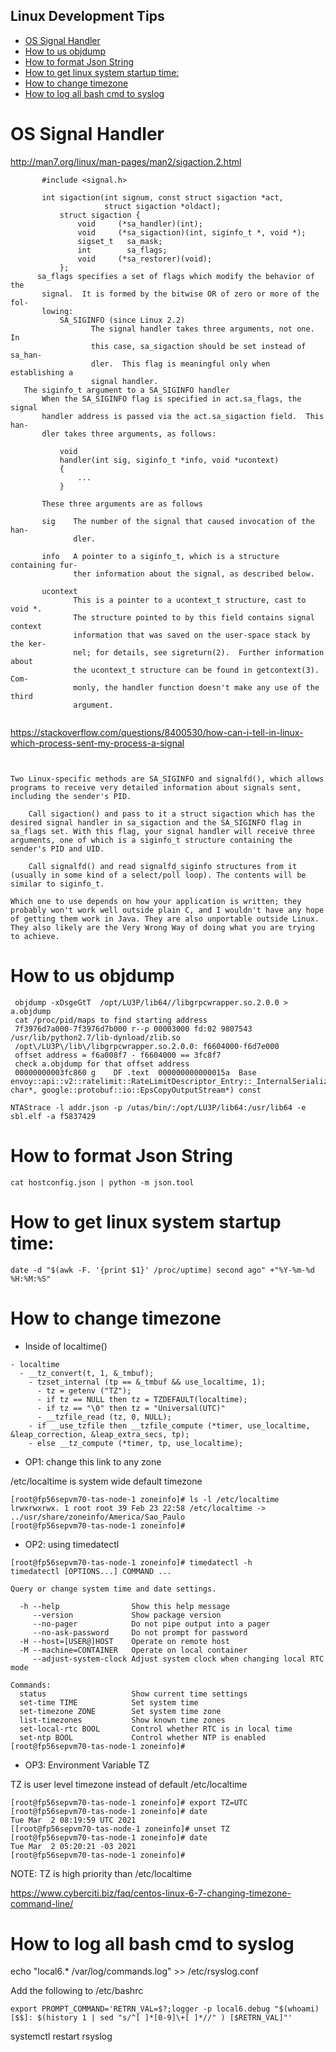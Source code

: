 Linux Development Tips 
---

- [OS Signal Handler](#os-signal-handler)
- [How to us objdump](#how-to-us-objdump)
- [How to format Json String](#how-to-format-json-string)
- [How to get linux system startup time:](#how-to-get-linux-system-startup-time)
- [How to change timezone](#how-to-change-timezone)
- [How to log all bash cmd to syslog](#how-to-log-all-bash-cmd-to-syslog)

# OS Signal Handler
http://man7.org/linux/man-pages/man2/sigaction.2.html

```
       #include <signal.h>

       int sigaction(int signum, const struct sigaction *act,
                     struct sigaction *oldact);
           struct sigaction {
               void     (*sa_handler)(int);
               void     (*sa_sigaction)(int, siginfo_t *, void *);
               sigset_t   sa_mask;
               int        sa_flags;
               void     (*sa_restorer)(void);
           };     
      sa_flags specifies a set of flags which modify the behavior of the
       signal.  It is formed by the bitwise OR of zero or more of the fol‐
       lowing: 
           SA_SIGINFO (since Linux 2.2)
                  The signal handler takes three arguments, not one.  In
                  this case, sa_sigaction should be set instead of sa_han‐
                  dler.  This flag is meaningful only when establishing a
                  signal handler.       
   The siginfo_t argument to a SA_SIGINFO handler
       When the SA_SIGINFO flag is specified in act.sa_flags, the signal
       handler address is passed via the act.sa_sigaction field.  This han‐
       dler takes three arguments, as follows:

           void
           handler(int sig, siginfo_t *info, void *ucontext)
           {
               ...
           }

       These three arguments are as follows

       sig    The number of the signal that caused invocation of the han‐
              dler.

       info   A pointer to a siginfo_t, which is a structure containing fur‐
              ther information about the signal, as described below.

       ucontext
              This is a pointer to a ucontext_t structure, cast to void *.
              The structure pointed to by this field contains signal context
              information that was saved on the user-space stack by the ker‐
              nel; for details, see sigreturn(2).  Further information about
              the ucontext_t structure can be found in getcontext(3).  Com‐
              monly, the handler function doesn't make any use of the third
              argument.   
              
```
https://stackoverflow.com/questions/8400530/how-can-i-tell-in-linux-which-process-sent-my-process-a-signal
```


Two Linux-specific methods are SA_SIGINFO and signalfd(), which allows programs to receive very detailed information about signals sent, including the sender's PID.

    Call sigaction() and pass to it a struct sigaction which has the desired signal handler in sa_sigaction and the SA_SIGINFO flag in sa_flags set. With this flag, your signal handler will receive three arguments, one of which is a siginfo_t structure containing the sender's PID and UID.

    Call signalfd() and read signalfd_siginfo structures from it (usually in some kind of a select/poll loop). The contents will be similar to siginfo_t.

Which one to use depends on how your application is written; they probably won't work well outside plain C, and I wouldn't have any hope of getting them work in Java. They are also unportable outside Linux. They also likely are the Very Wrong Way of doing what you are trying to achieve.

```
# How to us objdump
```
 objdump -xDsgeGtT  /opt/LU3P/lib64//libgrpcwrapper.so.2.0.0 > a.objdump
 cat /proc/pid/maps to find starting address
 7f3976d7a000-7f3976d7b000 r--p 00003000 fd:02 9807543                    /usr/lib/python2.7/lib-dynload/zlib.so
 /opt\/LU3P\/lib\/libgrpcwrapper.so.2.0.0: f6604000-f6d7e000
 offset address = f6a008f7 - f6604000 == 3fc8f7
 check a.objdump for that offset address
 00000000003fc860 g    DF .text  000000000000015a  Base        envoy::api::v2::ratelimit::RateLimitDescriptor_Entry::_InternalSerialize(unsigned char*, google::protobuf::io::EpsCopyOutputStream*) const

NTAStrace -l addr.json -p /utas/bin/:/opt/LU3P/lib64:/usr/lib64 -e sbl.elf -a f5837429

```

# How to format Json String
```
cat hostconfig.json | python -m json.tool
```

# How to get linux system startup time:
```
date -d "$(awk -F. '{print $1}' /proc/uptime) second ago" +"%Y-%m-%d %H:%M:%S"
```

# How to change timezone

* Inside of localtime()
```
- localtime
  - __tz_convert(t, 1, &_tmbuf);
    - tzset_internal (tp == &_tmbuf && use_localtime, 1);
      - tz = getenv ("TZ");
      - if tz == NULL then tz = TZDEFAULT(localtime);
      - if tz == "\0" then tz = "Universal(UTC)"
      - __tzfile_read (tz, 0, NULL);
    - if __use_tzfile then __tzfile_compute (*timer, use_localtime, &leap_correction, &leap_extra_secs, tp);
    - else __tz_compute (*timer, tp, use_localtime);
```
* OP1: change this link to any zone

/etc/localtime is system wide default timezone
```
[root@fp56sepvm70-tas-node-1 zoneinfo]# ls -l /etc/localtime
lrwxrwxrwx. 1 root root 39 Feb 23 22:58 /etc/localtime -> ../usr/share/zoneinfo/America/Sao_Paulo
[root@fp56sepvm70-tas-node-1 zoneinfo]#
```

* OP2: using timedatectl

```
[root@fp56sepvm70-tas-node-1 zoneinfo]# timedatectl -h
timedatectl [OPTIONS...] COMMAND ...

Query or change system time and date settings.

  -h --help                Show this help message
     --version             Show package version
     --no-pager            Do not pipe output into a pager
     --no-ask-password     Do not prompt for password
  -H --host=[USER@]HOST    Operate on remote host
  -M --machine=CONTAINER   Operate on local container
     --adjust-system-clock Adjust system clock when changing local RTC mode

Commands:
  status                   Show current time settings
  set-time TIME            Set system time
  set-timezone ZONE        Set system time zone
  list-timezones           Show known time zones
  set-local-rtc BOOL       Control whether RTC is in local time
  set-ntp BOOL             Control whether NTP is enabled
[root@fp56sepvm70-tas-node-1 zoneinfo]#
```

* OP3: Environment Variable TZ

TZ is user level timezone instead of default /etc/localtime

```
[root@fp56sepvm70-tas-node-1 zoneinfo]# export TZ=UTC
[root@fp56sepvm70-tas-node-1 zoneinfo]# date
Tue Mar  2 08:19:59 UTC 2021
[[root@fp56sepvm70-tas-node-1 zoneinfo]# unset TZ
[root@fp56sepvm70-tas-node-1 zoneinfo]# date
Tue Mar  2 05:20:21 -03 2021
[root@fp56sepvm70-tas-node-1 zoneinfo]#
```
NOTE: TZ is high priority than /etc/localtime

https://www.cyberciti.biz/faq/centos-linux-6-7-changing-timezone-command-line/

# How to log all bash cmd to syslog

echo "local6.*    /var/log/commands.log" >> /etc/rsyslog.conf

Add the following to /etc/bashrc
```
export PROMPT_COMMAND='RETRN_VAL=$?;logger -p local6.debug "$(whoami) [$$]: $(history 1 | sed "s/^[ ]*[0-9]\+[ ]*//" ) [$RETRN_VAL]"'
```

systemctl restart rsyslog
